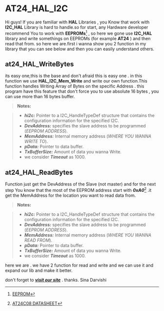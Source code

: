 AT24_HAL_I2C
===================

Hi guys! If you are familiar with **HAL** Libraries , you Know that work with **I2C_HAL** Library is hard to handle.so for start, any Hardware developer recommend You to work with **EEPROMs**[^eeprom] , so here we gone use **I2C_HAL** library and write somethings on EEPROMs (for example **AT24** ) and then read that from.  so here we are.first i wanna show you 2 function in my library that you can see below and then you can easily understand others.



at24_HAL_WriteBytes
-------------

its easy one,this is the base and don't afraid this is easy one . in this function we use **HAL_I2C_Mem_Write** and write our own function.This function handles Writing Array of Bytes on the specific Address .
this program have this feature that don't force you to use absolute 16 bytes , you can use more than 16 bytes buffer.

> **Notes:**

> - ***hi2c:*** Pointer to a I2C_HandleTypeDef structure that contains the configuration information for the specified I2C.
> - ***DevAddress:*** specifies the slave address to be programmed (*EEPROM ADDRESS*).
> - ***MemAddress:*** Internal memory address (*WHERE YOU WANNA WRITE TO*).
> - ***pData:*** Pointer to data buffer.
> - ***TxBufferSize:*** Amount of data you wanna Write.
> - we consider ***Timeout*** as 1000.

at24_HAL_ReadBytes
-------------

Function just get the DevAddress of the Slave (not master) and for the next step You know that the most of the EEPROM address start with ***0xA0***[^datasheet] .it get the MemAddress for the location you want to read data from.
> **Notes:**

> - ***hi2c:*** Pointer to a I2C_HandleTypeDef structure that contains the configuration information for the specified I2C.
> - ***DevAddress:*** specifies the slave address to be programmed (*EEPROM ADDRESS*).
> - ***MemAddress:*** Internal memory address (*WHERE YOU WANNA READ FROM*).
> - ***pData:*** Pointer to data buffer.
> - ***TxBufferSize:*** Amount of data you wanna Write.
> - we consider ***Timeout*** as 1000.


here we are . we have 2 function for read and write and we can use it and expand our lib and make it better.

 don't forget to ***[visit our site](http://www.R2t.ir)*** .
thanks.
Sina Darvishi


 [^eeprom]: [EEPROM](https://en.wikipedia.org/wiki/EEPROM)
 [^datasheet]: [AT24C08 DATASHEET](https://www.google.com/search?q=at24c08+datasheet&oq=at24c08+da&aqs=chrome.1.69i57j0l5.11432j0j9&sourceid=chrome&es_sm=93&ie=UTF-8)


